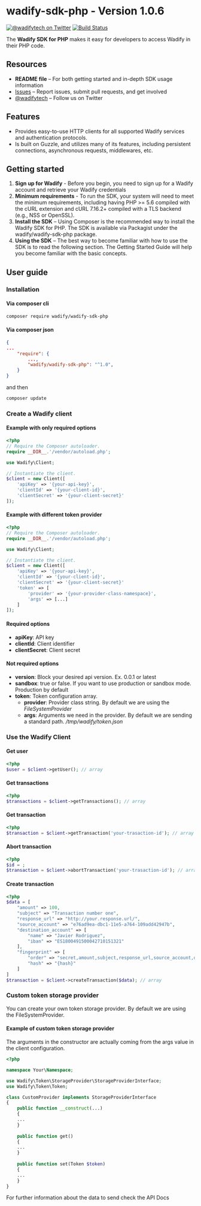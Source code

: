 # wadify-sdk-php - Version 1.0.6

[![@wadifytech on Twitter](http://img.shields.io/badge/twitter-%40wadifytech-blue.svg?style=flat)](https://twitter.com/wadifytech)
[![Build Status](https://travis-ci.org/wadify/wadify-sdk-php.svg?branch=master)](https://travis-ci.org/wadify/wadify-sdk-php)

The **Wadify SDK for PHP** makes it easy for developers to access Wadify in their PHP code.

## Resources

* **README file** – For both getting started and in-depth SDK usage information
* [Issues](https://github.com/wadify/wadify-sdk-php/issues) – Report issues, submit pull requests, and get involved
* [@wadifytech](https://twitter.com/wadifytech) – Follow us on Twitter

## Features

* Provides easy-to-use HTTP clients for all supported Wadify services and authentication protocols.
* Is built on Guzzle, and utilizes many of its features, including persistent connections, asynchronous requests, middlewares, etc.

## Getting started

1. **Sign up for Wadify** - Before you begin, you need to sign up for a Wadify account and retrieve your Wadify credentials
2. **Minimum requirements** - To run the SDK, your system will need to meet the minimum requirements, including having PHP >= 5.6 compiled with the cURL extension and cURL 7.16.2+ compiled with a TLS backend (e.g., NSS or OpenSSL).
3. **Install the SDK** – Using Composer is the recommended way to install the Wadify SDK for PHP. The SDK is available via Packagist under the wadify/wadify-sdk-php package.
4. **Using the SDK** – The best way to become familiar with how to use the SDK is to read the following section. The Getting Started Guide will help you become familiar with the basic concepts.

## User guide

### Installation

#### Via composer cli

```bash
composer require wadify/wadify-sdk-php
```

#### Via composer json 
```json
{
...
	"require": {
		...,
		"wadify/wadify-sdk-php": "^1.0",
	}
}
```
and then

```bash
composer update
```

### Create a Wadify client


#### Example with only required options
```php
<?php
// Require the Composer autoloader.
require __DIR__.'/vendor/autoload.php';

use Wadify\Client;

// Instantiate the client.
$client = new Client([
    'apiKey' => '{your-api-key}',
    'clientId' => '{your-client-id}',
    'clientSecret' => '{your-client-secret}'
]);
```

#### Example with different token provider
```php
<?php
// Require the Composer autoloader.
require __DIR__.'/vendor/autoload.php';

use Wadify\Client;

// Instantiate the client.
$client = new Client([
    'apiKey' => '{your-api-key}',
    'clientId' => '{your-client-id}',
    'clientSecret' => '{your-client-secret}'
    'token' => [
        'provider' => '{your-provider-class-namespace}',
        'args' => [...]
    ]
]);
```

#### Required options

* **apiKey**: API key
* **clientId**: Client identifier
* **clientSecret**: Client secret

#### Not required options

* **version**: Block your desired api version. Ex. 0.0.1 or latest
* **sandbox**: true or false. If you want to use production or sandbox mode. Production by default
* **token**: Token configuration array.
    * **provider**: Provider class string. By default we are using the _FileSystemProvider_
    * **args**: Arguments we need in the provider. By default we are sending a standard path. _/tmp/wadify/token.json_

### Use the Wadify Client

#### Get user
```php
<?php
$user = $client->getUser(); // array
```

#### Get transactions
```php
<?php
$transactions = $client->getTransactions(); // array
```

#### Get transaction
```php
<?php
$transaction = $client->getTransaction('your-trasaction-id'); // array
```

#### Abort transaction
```php
<?php
$id = ;
$transaction = $client->abortTransaction('your-trasaction-id'); // array
```

#### Create transaction
```php
<?php
$data = [
    "amount" => 100,
    "subject" => "Transaction number one",
    "response_url" => "http://your.response.url/",
    "source_account" => "e76ad9ea-dbc1-11e5-a764-109add42947b",
    "destination_account" => [
        "name" => "Javier Rodriguez",
        "iban" => "ES1800491500042710151321"
    ],
    "fingerprint" => [
        "order" => "secret,amount,subject,response_url,source_account,destination_account.name,destination_account.iban",
        "hash" => "{hash}"
    ]
]
$transaction = $client->createTransaction($data); // array
```

### Custom token storage provider

You can create your own token storage provider. By default we are using the FileSystemProvider.

#### Example of custom token storage provider

The arguments in the constructor are actually coming from the args value in the client configuration.

```php
<?php

namespace Your\Namespace;

use Wadify\Token\StorageProvider\StorageProviderInterface;
use Wadify\Token\Token;

class CustomProvider implements StorageProviderInterface
{
    public function __construct(...) 
    {
    ...
    }
    
    public function get() 
    {
    ...
    }
    
    public function set(Token $token)
    {
    ...
    }
}
```

For further information about the data to send check the API Docs
